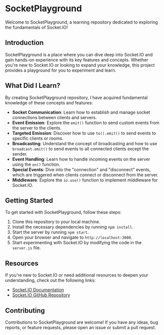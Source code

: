 # SocketPlayground

Welcome to SocketPlayground, a learning repository dedicated to exploring the fundamentals of Socket.IO!

## Introduction

SocketPlayground is a place where you can dive deep into Socket.IO and gain hands-on experience with its key features and concepts. Whether you're new to Socket.IO or looking to expand your knowledge, this project provides a playground for you to experiment and learn.

## What Did I Learn?

By creating SocketPlayground repository, I have acquired fundamental knowledge of these concepts and features:

- **Socket Communication**: Learn how to establish and manage socket connections between clients and servers.
- **Event Emission**: Explore the `emit()` function to send custom events from the server to the clients.
- **Targeted Emission**: Discover how to use `to().emit()` to send events to specific clients or rooms.
- **Broadcasting**: Understand the concept of broadcasting and how to use `broadcast.emit()` to send events to all connected clients except the sender.
- **Event Handling**: Learn how to handle incoming events on the server using the `on()` function.
- **Special Events**: Dive into the "connection" and "disconnect" events, which are triggered when clients connect or disconnect from the server.
- **Middleware**: Explore the `io.use()` function to implement middleware for Socket.IO.

## Getting Started

To get started with SocketPlayground, follow these steps:

1. Clone this repository to your local machine.
2. Install the necessary dependencies by running `npm install`.
3. Start the server by running `npm start`.
4. Open your browser and navigate to `http://localhost:3000`.
5. Start experimenting with Socket.IO by modifying the code in the `server.js` file.

## Resources

If you're new to Socket.IO or need additional resources to deepen your understanding, check out the following links:

- [Socket.IO Documentation](https://socket.io/docs/)
- [Socket.IO GitHub Repository](https://github.com/socketio/socket.io)

## Contributing

Contributions to SocketPlayground are welcome! If you have any ideas, bug reports, or feature requests, please open an issue or submit a pull request.

